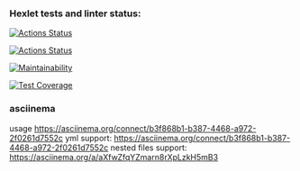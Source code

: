 ### Hexlet tests and linter status:
[![Actions Status](https://github.com/vadim-kudr/frontend-project-lvl2/workflows/hexlet-check/badge.svg)](https://github.com/vadim-kudr/frontend-project-lvl2/actions)

[![Actions Status](https://github.com/vadim-kudr/frontend-project-lvl2/workflows/check/badge.svg)](https://github.com/vadim-kudr/frontend-project-lvl2/actions)

[![Maintainability](https://api.codeclimate.com/v1/badges/27fa21068d56a2a4b9d9/maintainability)](https://codeclimate.com/github/vadim-kudr/frontend-project-lvl2/maintainability)

[![Test Coverage](https://api.codeclimate.com/v1/badges/27fa21068d56a2a4b9d9/test_coverage)](https://codeclimate.com/github/vadim-kudr/frontend-project-lvl2/test_coverage)

### asciinema
usage https://asciinema.org/connect/b3f868b1-b387-4468-a972-2f0261d7552c
yml support: https://asciinema.org/connect/b3f868b1-b387-4468-a972-2f0261d7552c
nested files support: https://asciinema.org/a/aXfwZfqYZmarn8rXpLzkH5mB3
